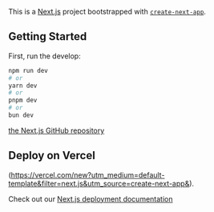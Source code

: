 This is a [Next.js](https://nextjs.org/) project bootstrapped with [`create-next-app`](https://github.com/vercel/next.js/tree/canary/packages/create-next-app).

## Getting Started

First, run the develop:

```bash
npm run dev
# or
yarn dev
# or
pnpm dev
# or
bun dev
```

[the Next.js GitHub repository](https://github.com/vercel/next.js/)



## Deploy on Vercel

(https://vercel.com/new?utm_medium=default-template&filter=next.js&utm_source=create-next-app&).

Check out our [Next.js deployment documentation](https://nextjs.org/docs/deployment)
